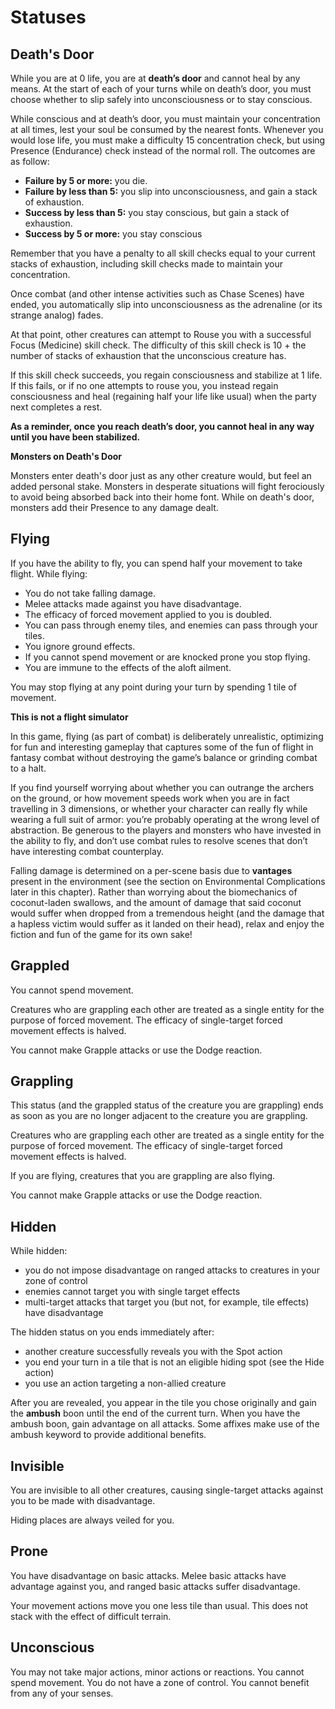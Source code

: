 # Statuses

## Death's Door

While you are at 0 life, you are at **death’s door** and cannot heal by any means. At the start of each of your turns while on death’s door, you must choose whether to slip safely into unconsciousness or to stay conscious.

While conscious and at death’s door, you must maintain your concentration at all times, lest your soul be consumed by the nearest fonts. Whenever you would lose life, you must make a difficulty 15 concentration check, but using Presence (Endurance) check instead of the normal roll. The outcomes are as follow:

- **Failure by 5 or more:** you die.
- **Failure by less than 5:** you slip into unconsciousness, and gain a stack of exhaustion.
- **Success by less than 5:** you stay conscious, but gain a stack of exhaustion.
- **Success by 5 or more:** you stay conscious

Remember that you have a penalty to all skill checks equal to your current stacks of exhaustion, including skill checks made to maintain your concentration.

Once combat (and other intense activities such as Chase Scenes) have ended, you automatically slip into unconsciousness as the adrenaline (or its strange analog) fades.

At that point, other creatures can attempt to Rouse you with a successful Focus (Medicine) skill check. The difficulty of this skill check is 10 + the number of stacks of exhaustion that the unconscious creature has.

If this skill check succeeds, you regain consciousness and stabilize at 1 life. If this fails, or if no one attempts to rouse you, you instead regain consciousness and heal (regaining half your life like usual) when the party next completes a rest.

**As a reminder, once you reach death’s door, you cannot heal in any way until you have been stabilized.**

<div class="infobox">

**Monsters on Death's Door**

Monsters enter death's door just as any other creature would, but feel an added personal stake. Monsters in desperate situations will fight ferociously to avoid being absorbed back into their home font. While on death's door, monsters add their Presence to any damage dealt.

</div>

## Flying

If you have the ability to fly, you can spend half your movement to take flight. While flying:

- You do not take falling damage.
- Melee attacks made against you have disadvantage.
- The efficacy of forced movement applied to you is doubled.
- You can pass through enemy tiles, and enemies can pass through your tiles.
- You ignore ground effects.
- If you cannot spend movement or are knocked prone you stop flying.
- You are immune to the effects of the aloft ailment.

You may stop flying at any point during your turn by spending 1 tile of movement.

<div class="infobox">

**This is not a flight simulator**

In this game, flying (as part of combat) is deliberately unrealistic, optimizing for fun and interesting gameplay that captures some of the fun of flight in fantasy combat without destroying the game’s balance or grinding combat to a halt.

If you find yourself worrying about whether you can outrange the archers on the ground, or how movement speeds work when you are in fact travelling in 3 dimensions, or whether your character can really fly while wearing a full suit of armor: you’re probably operating at the wrong level of abstraction. Be generous to the players and monsters who have invested in the ability to fly, and don’t use combat rules to resolve scenes that don’t have interesting combat counterplay.

Falling damage is determined on a per-scene basis due to **vantages** present in the environment (see the section on Environmental Complications later in this chapter). Rather than worrying about the biomechanics of coconut-laden swallows, and the amount of damage that said coconut would suffer when dropped from a tremendous height (and the damage that a hapless victim would suffer as it landed on their head), relax and enjoy the fiction and fun of the game for its own sake!

</div>

## Grappled

You cannot spend movement.

Creatures who are grappling each other are treated as a single entity for the purpose of forced movement.
The efficacy of single-target forced movement effects is halved.

You cannot make Grapple attacks or use the Dodge reaction.

## Grappling

This status (and the grappled status of the creature you are grappling) ends as soon as you are no longer adjacent to the creature you are grappling.

Creatures who are grappling each other are treated as a single entity for the purpose of forced movement.
The efficacy of single-target forced movement effects is halved.

If you are flying, creatures that you are grappling are also flying.

You cannot make Grapple attacks or use the Dodge reaction.

## Hidden

While hidden:

- you do not impose disadvantage on ranged attacks to creatures in your zone of control
- enemies cannot target you with single target effects
- multi-target attacks that target you (but not, for example, tile effects) have disadvantage

The hidden status on you ends immediately after:

- another creature successfully reveals you with the Spot action
- you end your turn in a tile that is not an eligible hiding spot (see the Hide action)
- you use an action targeting a non-allied creature

After you are revealed, you appear in the tile you chose originally and gain the **ambush** boon until the end of the current turn. When you have the ambush boon, gain advantage on all attacks.
Some affixes make use of the ambush keyword to provide additional benefits.

## Invisible

You are invisible to all other creatures, causing single-target attacks against you to be made with disadvantage.

Hiding places are always veiled for you.

## Prone

You have disadvantage on basic attacks. Melee basic attacks have advantage against you, and ranged basic attacks suffer disadvantage.

Your movement actions move you one less tile than usual.
This does not stack with the effect of difficult terrain.

## Unconscious

You may not take major actions, minor actions or reactions. You cannot spend movement. You do not have a zone of control. You cannot benefit from any of your senses.
